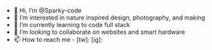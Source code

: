 - 👋 Hi, I’m @Sparky-code
- 👀 I’m interested in nature inspired design, photography, and making
- 🌱 I’m currently learning to code full stack 
- 💞️ I’m looking to collaborate on websites and smart hardware
- 📫 How to reach me - [tw]: [ig]:

<!---
Sparky-code/Sparky-code is a ✨ special ✨ repository because its `README.md` (this file) appears on your GitHub profile.
You can click the Preview link to take a look at your changes.
--->
